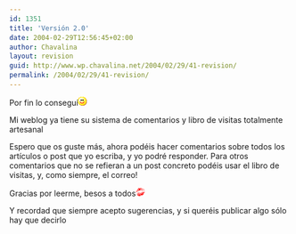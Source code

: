 ```yaml
---
id: 1351
title: 'Versión 2.0'
date: 2004-02-29T12:56:45+02:00
author: Chavalina
layout: revision
guid: http://www.wp.chavalina.net/2004/02/29/41-revision/
permalink: /2004/02/29/41-revision/
---
```

Por fin lo conseguí![emo](/imagenes/emoticonos/sonrisa.gif) 

Mi weblog ya tiene su sistema de comentarios y libro de visitas totalmente <span title="hecho por mí" class="anotacion">artesanal</span>

Espero que os guste más, ahora podéis hacer comentarios sobre todos los artículos o post que yo escriba, y yo podré responder. Para otros comentarios que no se refieran a un post concreto podéis usar el libro de visitas, y, como siempre, el correo!

Gracias por leerme, besos a todos![emo](/imagenes/emoticonos/beso.gif) 

Y recordad que siempre acepto sugerencias, y si queréis publicar algo sólo hay que decirlo